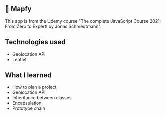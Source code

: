 ## 📍 Mapfy

This app is from the Udemy course "The complete JavaScript Course 2021: From Zero to Expert! by Jonas Schmedtmann".


## Technologies used

<ul>
<li>Geolocation API</li>
<li>Leaflet</li>
</ul>


## What I learned

<ul>
<li>How to plan a project</li>
<li>Geolocation API</li>
<li>Inheritance between classes</li>
<li>Encapsulation</li>
<li>Prototype chain</li>
</ul>
